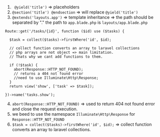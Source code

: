 1. ` @yield('title')` => placeholders
2. `@section('title') @endsection` => will replace `@yield('title')`
3. `@extends('layouts.app')` => template inheritance => the path should be separated by "." the path to `app.blade.php` is `layouts/app.blade.php`

```
Route::get('/tasks/{id}', function ($id) use ($tasks) {

  $task = collect($tasks)->firstWhere('id', $id);

  // collect function converts an array to laravel collections
  // php arrays are not object => main limitation.
  // Thats why we cant add functions to them.

  if (!$task) {
    abort(Response::HTTP_NOT_FOUND);
    // returns a 404 not found error
    //need to use Illuminate\Http\Response;
  }
  return view('show', ['task' => $task]);

})->name('tasks.show');
```

4. `abort(Response::HTTP_NOT_FOUND)` => used to return 404 not found error and close the request execution.
5. we beed to use the namespace `Illuminate\Http\Response` for `Response::HTTP_NOT_FOUND`
6. `$task = collect($tasks)->firstWhere('id', $id);` => collect function converts an array to laravel collections. 
